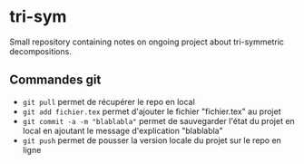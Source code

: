 # tri-sym

Small repository containing notes on ongoing project about tri-symmetric
decompositions.

## Commandes git

- `git pull` permet de récupérer le repo en local
- `git add fichier.tex` permet d'ajouter le fichier "fichier.tex" au projet
- `git commit -a -m "blablabla"` permet de sauvegarder l'état du projet en local
  en ajoutant le message d'explication "blablabla"
- `git push` permet de pousser la version locale du projet sur le repo en ligne 
